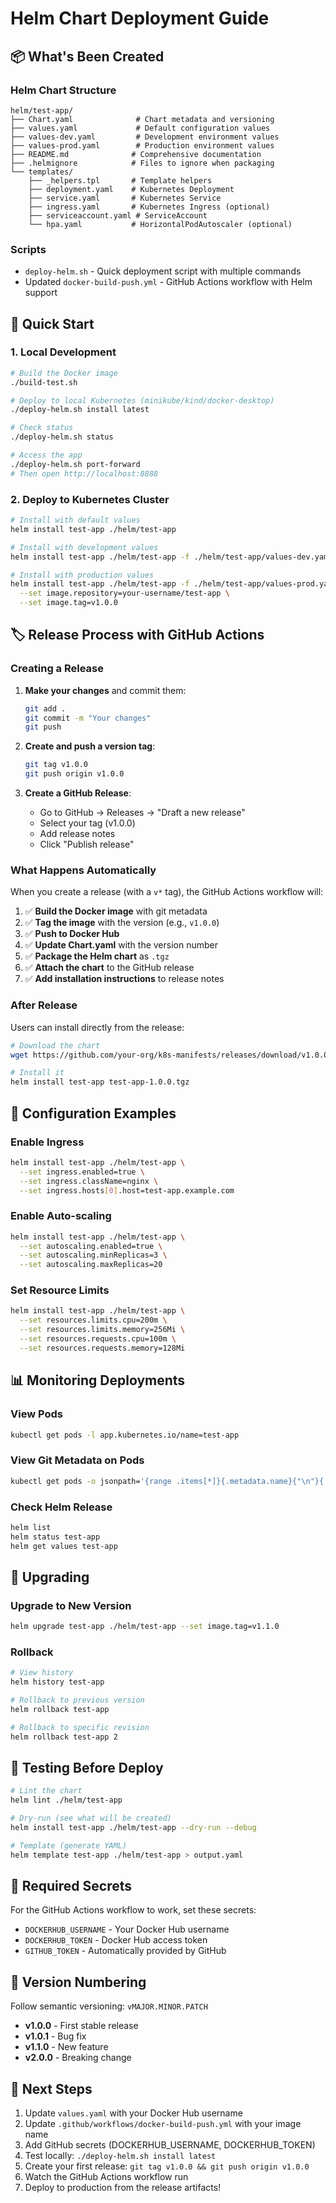 # Helm Chart Deployment Guide

## 📦 What's Been Created

### Helm Chart Structure
```
helm/test-app/
├── Chart.yaml              # Chart metadata and versioning
├── values.yaml             # Default configuration values
├── values-dev.yaml         # Development environment values
├── values-prod.yaml        # Production environment values
├── README.md              # Comprehensive documentation
├── .helmignore            # Files to ignore when packaging
└── templates/
    ├── _helpers.tpl       # Template helpers
    ├── deployment.yaml    # Kubernetes Deployment
    ├── service.yaml       # Kubernetes Service
    ├── ingress.yaml       # Kubernetes Ingress (optional)
    ├── serviceaccount.yaml # ServiceAccount
    └── hpa.yaml           # HorizontalPodAutoscaler (optional)
```

### Scripts
- `deploy-helm.sh` - Quick deployment script with multiple commands
- Updated `docker-build-push.yml` - GitHub Actions workflow with Helm support

## 🚀 Quick Start

### 1. Local Development

```bash
# Build the Docker image
./build-test.sh

# Deploy to local Kubernetes (minikube/kind/docker-desktop)
./deploy-helm.sh install latest

# Check status
./deploy-helm.sh status

# Access the app
./deploy-helm.sh port-forward
# Then open http://localhost:8888
```

### 2. Deploy to Kubernetes Cluster

```bash
# Install with default values
helm install test-app ./helm/test-app

# Install with development values
helm install test-app ./helm/test-app -f ./helm/test-app/values-dev.yaml

# Install with production values
helm install test-app ./helm/test-app -f ./helm/test-app/values-prod.yaml \
  --set image.repository=your-username/test-app \
  --set image.tag=v1.0.0
```

## 🏷️ Release Process with GitHub Actions

### Creating a Release

1. **Make your changes** and commit them:
   ```bash
   git add .
   git commit -m "Your changes"
   git push
   ```

2. **Create and push a version tag**:
   ```bash
   git tag v1.0.0
   git push origin v1.0.0
   ```

3. **Create a GitHub Release**:
   - Go to GitHub → Releases → "Draft a new release"
   - Select your tag (v1.0.0)
   - Add release notes
   - Click "Publish release"

### What Happens Automatically

When you create a release (with a `v*` tag), the GitHub Actions workflow will:

1. ✅ **Build the Docker image** with git metadata
2. ✅ **Tag the image** with the version (e.g., `v1.0.0`)
3. ✅ **Push to Docker Hub**
4. ✅ **Update Chart.yaml** with the version number
5. ✅ **Package the Helm chart** as `.tgz`
6. ✅ **Attach the chart** to the GitHub release
7. ✅ **Add installation instructions** to release notes

### After Release

Users can install directly from the release:

```bash
# Download the chart
wget https://github.com/your-org/k8s-manifests/releases/download/v1.0.0/test-app-1.0.0.tgz

# Install it
helm install test-app test-app-1.0.0.tgz
```

## 🔧 Configuration Examples

### Enable Ingress

```bash
helm install test-app ./helm/test-app \
  --set ingress.enabled=true \
  --set ingress.className=nginx \
  --set ingress.hosts[0].host=test-app.example.com
```

### Enable Auto-scaling

```bash
helm install test-app ./helm/test-app \
  --set autoscaling.enabled=true \
  --set autoscaling.minReplicas=3 \
  --set autoscaling.maxReplicas=20
```

### Set Resource Limits

```bash
helm install test-app ./helm/test-app \
  --set resources.limits.cpu=200m \
  --set resources.limits.memory=256Mi \
  --set resources.requests.cpu=100m \
  --set resources.requests.memory=128Mi
```

## 📊 Monitoring Deployments

### View Pods
```bash
kubectl get pods -l app.kubernetes.io/name=test-app
```

### View Git Metadata on Pods
```bash
kubectl get pods -o jsonpath='{range .items[*]}{.metadata.name}{"\n"}{.metadata.annotations}{"\n\n"}{end}'
```

### Check Helm Release
```bash
helm list
helm status test-app
helm get values test-app
```

## 🔄 Upgrading

### Upgrade to New Version
```bash
helm upgrade test-app ./helm/test-app --set image.tag=v1.1.0
```

### Rollback
```bash
# View history
helm history test-app

# Rollback to previous version
helm rollback test-app

# Rollback to specific revision
helm rollback test-app 2
```

## 🧪 Testing Before Deploy

```bash
# Lint the chart
helm lint ./helm/test-app

# Dry-run (see what will be created)
helm install test-app ./helm/test-app --dry-run --debug

# Template (generate YAML)
helm template test-app ./helm/test-app > output.yaml
```

## 🔐 Required Secrets

For the GitHub Actions workflow to work, set these secrets:

- `DOCKERHUB_USERNAME` - Your Docker Hub username
- `DOCKERHUB_TOKEN` - Docker Hub access token
- `GITHUB_TOKEN` - Automatically provided by GitHub

## 📝 Version Numbering

Follow semantic versioning: `vMAJOR.MINOR.PATCH`

- **v1.0.0** - First stable release
- **v1.0.1** - Bug fix
- **v1.1.0** - New feature
- **v2.0.0** - Breaking change

## 🎯 Next Steps

1. Update `values.yaml` with your Docker Hub username
2. Update `.github/workflows/docker-build-push.yml` with your image name
3. Add GitHub secrets (DOCKERHUB_USERNAME, DOCKERHUB_TOKEN)
4. Test locally: `./deploy-helm.sh install latest`
5. Create your first release: `git tag v1.0.0 && git push origin v1.0.0`
6. Watch the GitHub Actions workflow run
7. Deploy to production from the release artifacts!
